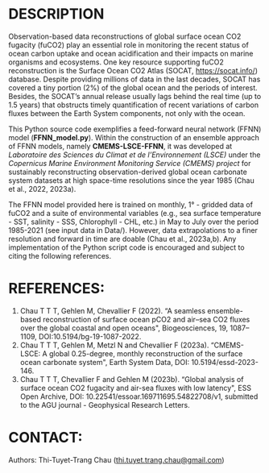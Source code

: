 # DESCRIPTION
Observation-based data reconstructions of global surface ocean CO2 fugacity (fuCO2) play an essential role in
monitoring the recent status of ocean carbon uptake and ocean acidification and their impacts on marine organisms and ecosystems. One key resource supporting fuCO2 reconstruction is the Surface Ocean CO2 Atlas (SOCAT, https://socat.info/) database. Despite providing millions of data in the last decades, SOCAT has covered a tiny portion (2%) of the global ocean and the periods of interest. Besides, the SOCAT’s annual release usually lags behind the real time (up to 1.5 years) that obstructs timely quantification of recent variations of carbon fluxes between the Earth System components, not only with the ocean.

This Python source code exemplifies a feed-forward neural network (FFNN) model (**FFNN_model.py**). Within the construction of an ensemble approach of FFNN models, namely **CMEMS-LSCE-FFNN**, it was developed at *Laboratoire des Sciences du Climat et de l’Environnement (LSCE)* under the *Copernicus Marine Environment Monitoring Service (CMEMS) project* for sustainably reconstructing observation-derived global ocean carbonate system datasets at high space-time resolutions since the year 1985 (Chau et al., 2022, 2023a). 

The FFNN model provided here is trained on monthly, 1° - gridded data of fuCO2 and a suite of environmental variables (e.g., sea surface temperature - SST, salinity - SSS, Chlorophyll - CHL, etc.) in May to July over the period 1985-2021 (see input data in Data/). However, data extrapolations to a finer resolution and forward in time are doable (Chau et al., 2023a,b). Any implementation of the Python script code is encouraged and subject to citing the following references.


# REFERENCES:
1. Chau T T T, Gehlen M, Chevallier F (2022). “A seamless ensemble-based reconstruction of surface ocean pCO2 and air–sea CO2 fluxes over the global coastal and open oceans", Biogeosciences, 19, 1087–1109, DOI:10.5194/bg-19-1087-2022.
2. Chau T T T, Gehlen M, Metzl N and Chevallier F (2023a). “CMEMS-LSCE: A global 0.25-degree, monthly reconstruction of the surface ocean carbonate system", Earth System Data, DOI: 10.5194/essd-2023-146.
3. Chau T T T, Chevallier F and Gehlen M (2023b). “Global analysis of surface ocean CO2 fugacity and air-sea fluxes with low latency", ESS Open Archive, DOI: 10.22541/essoar.169711695.54822708/v1, submitted to the AGU journal - Geophysical Research Letters.


# CONTACT:
Authors: Thi-Tuyet-Trang Chau (thi.tuyet.trang.chau@gmail.com)
